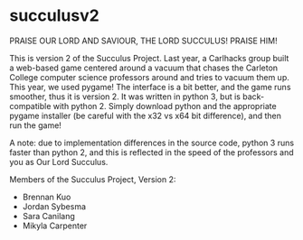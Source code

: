# succulusv2

PRAISE OUR LORD AND SAVIOUR, THE LORD SUCCULUS!  PRAISE HIM!

This is version 2 of the Succulus Project.  Last year, a Carlhacks group built a web-based game centered around a vacuum that chases the Carleton College computer science professors around and tries to vacuum them up.  This year, we used pygame!  The interface is a bit better, and the game runs smoother, thus it is version 2.  It was written in python 3, but is back-compatible with python 2.  Simply download python and the appropriate pygame installer (be careful with the x32 vs x64 bit difference), and then run the game!

A note: due to implementation differences in the source code, python 3 runs faster than python 2, and this is reflected in the speed of the professors and you as Our Lord Succulus.

Members of the Succulus Project, Version 2:
* Brennan Kuo
* Jordan Sybesma
* Sara Canilang
* Mikyla Carpenter